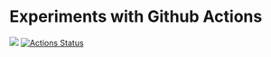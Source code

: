 # Experiments with Github Actions

![](https://github.com/john-tipper/github-actions-test/workflows/GitHub%20CI%2FCD/badge.svg)
[![Actions Status](https://github.com/john-tipper/github-actions-test}/workflows/GitHub%20CI%2FCD/badge.svg)](https://github.com/john-tipper/GitHub%20CI%2FCD/actions)


